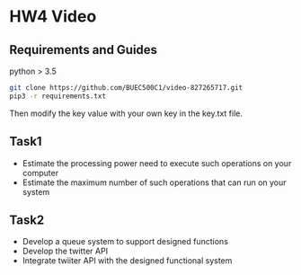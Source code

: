 # HW4 Video
## Requirements and Guides
python > 3.5

```bash
git clone https://github.com/BUEC500C1/video-827265717.git
pip3 -r requirements.txt
```
Then modify the key value with your own key in the key.txt file.

## Task1
- Estimate the processing power need to execute such operations on your computer
- Estimate the maximum number of such operations that can run on your system

## Task2
- Develop a queue system to support designed functions
- Develop the twitter API
- Integrate twiiter API with the designed functional system

